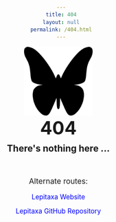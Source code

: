 ```yaml
---
title: 404
layout: null
permalink: /404.html
---
```

<head>
<title>404 | lepitaxa.github.io</title><base target="_self"><meta charset="utf-8">
<style>
:root	{text-align:center; font-family:Verdana, sans; text-decoration:none; font-weight:700}
h1		{font-size:3em; margin:0}
h2		{font-size:1.5em; margin:0.5em}
h3		{font-size:1.25em; margin:3em 0 1em; font-weight:400}
a		{font-size:1.1em; margin:0.5em; font-weight:400; text-decoration:none; color:blue}
a:hover	{text-decoration:underline}
</style>
</head>

<body>
<img src="favicon.svg" height="160">
<h1>404</h1>
<h2>There's nothing here ...</h2>
<h3>Alternate routes:</h3>
<p><a href="https://lepitaxa.github.io/">Lepitaxa Website</a></p>
<p><a href="https://github.com/lepitaxa/lepitaxa.github.io">Lepitaxa GitHub Repository</a></p>
</body>
